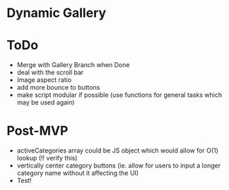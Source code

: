 # Dynamic Gallery

# ToDo
- Merge with Gallery Branch when Done
- deal with the scroll bar
- Image aspect ratio
- add more bounce to buttons 
- make script modular if possible (use functions for general tasks which may be used again)


# Post-MVP
- activeCategories array could be JS object which would allow for O(1) lookup (!! verify this)
- vertically center category buttons (ie. allow for users to input a longer category name without it affecting the UI) 
- Test!